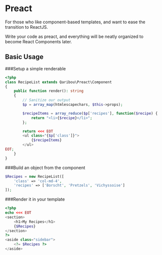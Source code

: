 # Preact

For those who like component-based templates, and want to ease the transition to ReactJS.

Write your code as preact, and everything will be neatly organized to become React Components later.

## Basic Usage

###Setup a simple renderable
```php
<?php
class RecipeList extends Qaribou\Preact\Component
{
	public function render(): string
	{
		// Sanitize our output
		$p = array_map(htmlescapechars, $this->props);

		$recipeItems = array_reduce($p['recipes'], function($recipe) {
			return "<li>{$recipe}</li>";
		};

		return <<< EOT
		<ul class="{$p['class']}">
			{$recipeItems}
		</ul>
EOT;
	}
}
```

###Build an object from the component
```php
$Recipes = new RecipeList([
	'class' => 'col-md-4',
	'recipes' => ['Borscht', 'Pretzels', 'Vichyssoise']
]);
```

###Render it in your template
```php
<?php
echo <<< EOT
<section>
	<h1>My Recipes</h1>
	{$Recipes}
</section>
?>
<aside class="sidebar">
	<?= $Recipes ?>
</aside>
```

